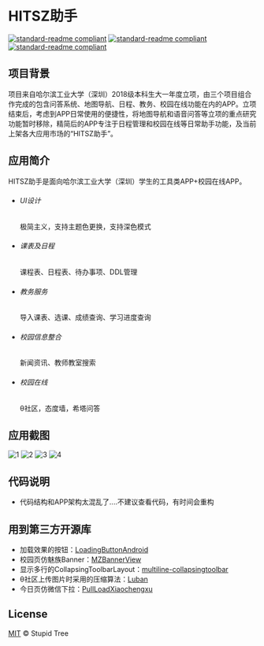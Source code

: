 # HITSZ助手
 [![standard-readme compliant](https://img.shields.io/badge/%E4%B8%8B%E8%BD%BD-%E5%8D%8E%E4%B8%BA%E5%BA%94%E7%94%A8%E5%B8%82%E5%9C%BA-red?style=flat-square)](https://appstore.huawei.com/app/C101988835) [![standard-readme compliant](https://img.shields.io/badge/%E4%B8%8B%E8%BD%BD-%E5%B0%8F%E7%B1%B3%E5%BA%94%E7%94%A8%E5%95%86%E5%BA%97-orange?style=flat-square)](http://app.mi.com/details?id=com.stupidtree.hita) [![standard-readme compliant](https://img.shields.io/badge/%E4%B8%8B%E8%BD%BD-%E9%85%B7%E5%AE%89%E5%B8%82%E5%9C%BA-green?style=flat-square)](https://www.coolapk.com/apk/230999)


## 项目背景
项目来自哈尔滨工业大学（深圳）2018级本科生大一年度立项，由三个项目组合作完成的包含问答系统、地图导航、日程、教务、校园在线功能在内的APP。立项结束后，考虑到APP日常使用的便捷性，将地图导航和语音问答等立项的重点研究功能暂时移除，精简后的APP专注于日程管理和校园在线等日常助手功能，及当前上架各大应用市场的“HITSZ助手”。

## 应用简介
HITSZ助手是面向哈尔滨工业大学（深圳）学生的工具类APP+校园在线APP。
- ###### UI设计
	极简主义，支持主题色更换，支持深色模式
- ###### 课表及日程
	课程表、日程表、待办事项、DDL管理
- ###### 教务服务
	导入课表、选课、成绩查询、学习进度查询
- ###### 校园信息整合
	新闻资讯、教师教室搜索
- ###### 校园在线
	θ社区，态度墙，希塔问答

## 应用截图
![1](http://file.market.xiaomi.com/thumbnail/jpeg/l395/AppStore/0076a5168f659598850e23363e29668106d4212cc "1")  ![2](http://file.market.xiaomi.com/thumbnail/jpeg/l395/AppStore/014a3247ae36942d63022f549001733030f54f82d "2")  ![3](http://file.market.xiaomi.com/thumbnail/jpeg/l395/AppStore/03c44445d96d60b4e974ae36dde7c4c9572423501 "3")  ![4](http://file.market.xiaomi.com/thumbnail/jpeg/l395/AppStore/0d4a3407a53f9b2d560229549ef172383ce432032 "4")

## 代码说明
- 代码结构和APP架构太混乱了....不建议查看代码，有时间会重构

## 用到第三方开源库
- 加载效果的按钮：[LoadingButtonAndroid](https://github.com/leandroBorgesFerreira/LoadingButtonAndroid)
- 校园页仿魅族Banner：[MZBannerView](https://github.com/pinguo-zhouwei/MZBannerView)
- 显示多行的CollapsingToolbarLayout：[multiline-collapsingtoolbar](https://github.com/opacapp/multiline-collapsingtoolbar)
- θ社区上传图片时采用的压缩算法：[Luban](https://github.com/Curzibn/Luban)
- 今日页仿微信下拉：[PullLoadXiaochengxu](https://github.com/LucianZhang/PullLoadXiaochengxu)

## License

[MIT](LICENSE) © Stupid Tree
